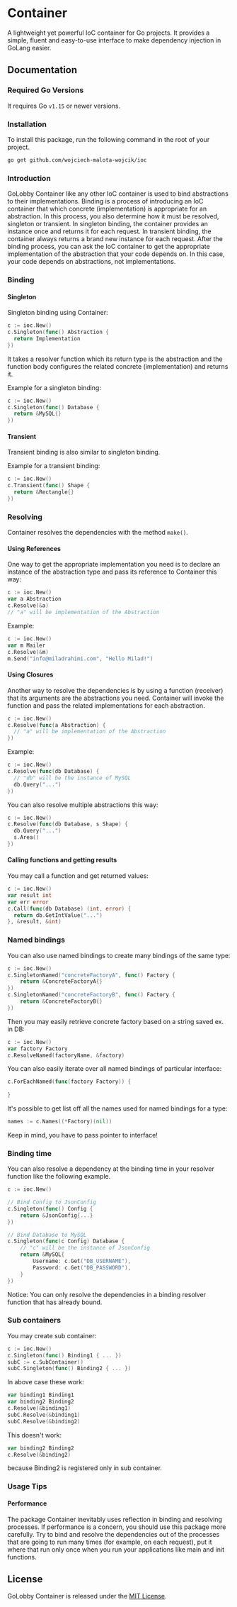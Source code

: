 # Container
A lightweight yet powerful IoC container for Go projects. It provides a simple, fluent and easy-to-use interface to make dependency injection in GoLang easier.

## Documentation

### Required Go Versions
It requires Go `v1.15` or newer versions.

### Installation
To install this package, run the following command in the root of your project.

```bash
go get github.com/wojciech-malota-wojcik/ioc
```

### Introduction
GoLobby Container like any other IoC container is used to bind abstractions to their implementations.
Binding is a process of introducing an IoC container that which concrete (implementation) is appropriate for an abstraction. In this process, you also determine how it must be resolved, singleton or transient. 
In singleton binding, the container provides an instance once and returns it for each request. 
In transient binding, the container always returns a brand new instance for each request.
After the binding process, you can ask the IoC container to get the appropriate implementation of the abstraction that your code depends on. In this case, your code depends on abstractions, not implementations.

### Binding

#### Singleton

Singleton binding using Container:

```go
c := ioc.New()
c.Singleton(func() Abstraction {
  return Implementation
})
```

It takes a resolver function which its return type is the abstraction and the function body configures the related concrete (implementation) and returns it.

Example for a singleton binding:

```go
c := ioc.New()
c.Singleton(func() Database {
  return &MySQL{}
})
```

#### Transient

Transient binding is also similar to singleton binding.

Example for a transient binding:

```go
c := ioc.New()
c.Transient(func() Shape {
  return &Rectangle{}
})
```

### Resolving

Container resolves the dependencies with the method `make()`.

#### Using References

One way to get the appropriate implementation you need is to declare an instance of the abstraction type and pass its reference to Container this way:

```go
c := ioc.New()
var a Abstraction
c.Resolve(&a)
// "a" will be implementation of the Abstraction
```

Example:

```go
c := ioc.New()
var m Mailer
c.Resolve(&m)
m.Send("info@miladrahimi.com", "Hello Milad!")
```

#### Using Closures

Another way to resolve the dependencies is by using a function (receiver) that its arguments are the abstractions you 
need. Container will invoke the function and pass the related implementations for each abstraction.

```go
c := ioc.New()
c.Resolve(func(a Abstraction) {
  // "a" will be implementation of the Abstraction
})
```

Example:

```go
c := ioc.New()
c.Resolve(func(db Database) {
  // "db" will be the instance of MySQL
  db.Query("...")
})
```

You can also resolve multiple abstractions this way:

```go
c := ioc.New()
c.Resolve(func(db Database, s Shape) {
  db.Query("...")
  s.Area()
})
```

#### Calling functions and getting results

You may call a function and get returned values:

```go
c := ioc.New()
var result int
var err error
c.Call(func(db Database) (int, error) {
  return db.GetIntValue("...")
}, &result, &int)
```

### Named bindings

You can also use named bindings to create many bindings of the same type:

```go
c := ioc.New()
c.SingletonNamed("concreteFactoryA", func() Factory {
	return &ConcreteFactoryA{}
})
c.SingletonNamed("concreteFactoryB", func() Factory {
    return &ConcreteFactoryB{}
})
```

Then you may easily retrieve concrete factory based on a string saved ex. in DB:

```go
c := ioc.New()
var factory Factory
c.ResolveNamed(factoryName, &factory)
```

You can also easily iterate over all named bindings of particular interface:

```go
c.ForEachNamed(func(factory Factory)) {
    
}
```

It's possible to get list off all the names used for named bindings for a type:

```go
names := c.Names((*Factory)(nil))
```

Keep in mind, you have to pass pointer to interface!

### Binding time

You can also resolve a dependency at the binding time in your resolver function like the following example.

```go
c := ioc.New()

// Bind Config to JsonConfig
c.Singleton(func() Config {
    return &JsonConfig{...}
})

// Bind Database to MySQL
c.Singleton(func(c Config) Database {
    // "c" will be the instance of JsonConfig
    return &MySQL{
        Username: c.Get("DB_USERNAME"),
        Password: c.Get("DB_PASSWORD"),
    }
})
```

Notice: You can only resolve the dependencies in a binding resolver function that has already bound.

### Sub containers

You may create sub container:

```go
c := ioc.New()
c.Singleton(func() Binding1 { ... })
subC := c.SubContainer()
subC.Singleton(func() Binding2 { ... })
```

In above case these work:

```go
var binding1 Binding1
var binding2 Binding2
c.Resolve(&binding1)
subC.Resolve(&binding1)
subC.Resolve(&binding2)
```

This doesn't work:

```go
var binding2 Binding2
c.Resolve(&binding2)
```

because Binding2 is registered only in sub container.

### Usage Tips

#### Performance
The package Container inevitably uses reflection in binding and resolving processes. 
If performance is a concern, you should use this package more carefully. 
Try to bind and resolve the dependencies out of the processes that are going to run many times 
(for example, on each request), put it where that run only once when you run your applications 
like main and init functions.

## License

GoLobby Container is released under the [MIT License](http://opensource.org/licenses/mit-license.php).
